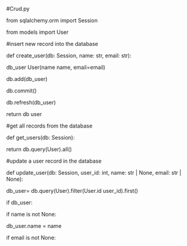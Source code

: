 #Crud.py

from sqlalchemy.orm import Session

from models import User

#insert new record into the database

def create_user(db: Session, name: str, email: str):

db_user User(name name, email=email)

db.add(db_user)

db.commit()

db.refresh(db_user)

return db user

#get all records from the database

def get_users(db: Session):

return db.query(User).all()

#update a user record in the database

def update_user(db: Session, user_id: int, name: str | None, email: str | None):

db_user= db.query(User).filter(User.id user_id).first()

if db_user:

if name is not None:

db_user.name = name

if email is not None: 
